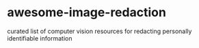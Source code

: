 # awesome-image-redaction
curated list of computer vision resources for redacting personally identifiable information
